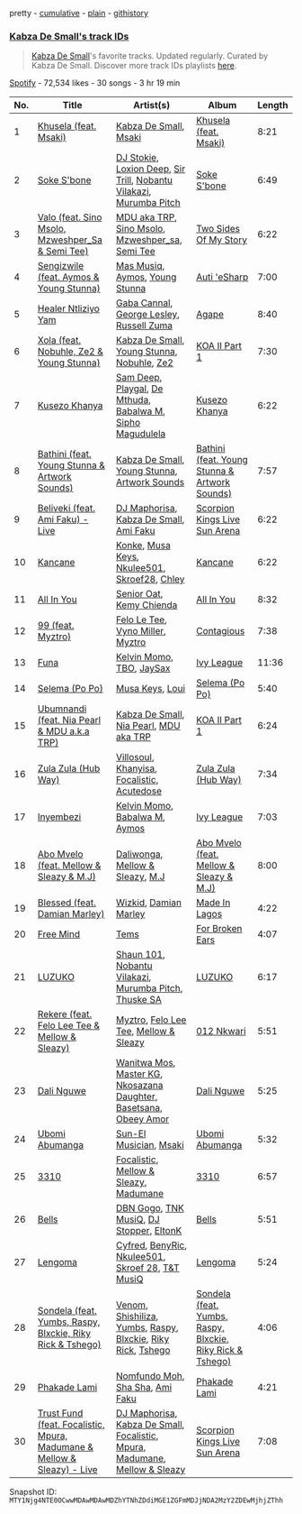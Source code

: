 pretty - [cumulative](/playlists/cumulative/37i9dQZF1DX0XAs7CuJn4t.md) - [plain](/playlists/plain/37i9dQZF1DX0XAs7CuJn4t) - [githistory](https://github.githistory.xyz/mackorone/spotify-playlist-archive/blob/main/playlists/plain/37i9dQZF1DX0XAs7CuJn4t)

### [Kabza De Small's track IDs](https://open.spotify.com/playlist/37i9dQZF1DX0XAs7CuJn4t)

> <a href="spotify:artist:1bNjWBFWsAAzZSR59lRdpR">Kabza De Small</a>'s favorite tracks\. Updated regularly\. Curated by Kabza De Small\. Discover more track IDs playlists <a href="spotify:genre:track\_id">here</a>.

[Spotify](https://open.spotify.com/user/spotify) - 72,534 likes - 30 songs - 3 hr 19 min

| No. | Title | Artist(s) | Album | Length |
|---|---|---|---|---|
| 1 | [Khusela \(feat\. Msaki\)](https://open.spotify.com/track/1mg27ci1uDANuJ2ghZBrir) | [Kabza De Small](https://open.spotify.com/artist/1bNjWBFWsAAzZSR59lRdpR), [Msaki](https://open.spotify.com/artist/5Oj5jQ98vsoHeIGqCS9Dfq) | [Khusela \(feat\. Msaki\)](https://open.spotify.com/album/2sfjcZkqiS1bQT3zb4EiVL) | 8:21 |
| 2 | [Soke S'bone](https://open.spotify.com/track/0a0X4uS4T6h7YPl6m5HMms) | [DJ Stokie](https://open.spotify.com/artist/1lDWyPzSZOqP5jfZNm5lLI), [Loxion Deep](https://open.spotify.com/artist/00VOiNZPqj46lxEU1kqwhg), [Sir Trill](https://open.spotify.com/artist/4QkKUb73NVonTlAZaShsuY), [Nobantu Vilakazi](https://open.spotify.com/artist/4WWMOV61TztcNJq3yGKPa7), [Murumba Pitch](https://open.spotify.com/artist/3cd7plsjSmDdQ0oHESYHC4) | [Soke S'bone](https://open.spotify.com/album/5ODDUJ9lDigzrEaiY2sSeP) | 6:49 |
| 3 | [Valo \(feat\. Sino Msolo, Mzweshper\_Sa & Semi Tee\)](https://open.spotify.com/track/3QuOnNOblQLWfnKu88nTOV) | [MDU aka TRP](https://open.spotify.com/artist/6chuSYrZG5i9GbSW5DdNWR), [Sino Msolo](https://open.spotify.com/artist/5zvuXUYTvZczhbPG9HZRYI), [Mzweshper\_sa](https://open.spotify.com/artist/3VpJTLc9G3D441scflIGbx), [Semi Tee](https://open.spotify.com/artist/2mRDgWrF5x7MOS1X1C1UDF) | [Two Sides Of My Story](https://open.spotify.com/album/3TbGpzITSbpo1X1tmJmVWY) | 6:22 |
| 4 | [Sengizwile \(feat\. Aymos & Young Stunna\)](https://open.spotify.com/track/3PdO57q0KLWkfWXsXQJlV6) | [Mas Musiq](https://open.spotify.com/artist/3fdFRgy3GmfiWQqeKbmFS8), [Aymos](https://open.spotify.com/artist/3xXIOO328Ieh0PWOcxivjL), [Young Stunna](https://open.spotify.com/artist/5EFltv565Wfat1X84qESVr) | [Auti 'eSharp](https://open.spotify.com/album/6J12Gv5rBMymYJlCM4hXPu) | 7:00 |
| 5 | [Healer Ntliziyo Yam](https://open.spotify.com/track/5Lk04mjuDowI8YL7uZvMlD) | [Gaba Cannal](https://open.spotify.com/artist/2Hj2zBCjnAnmLmNIyjuMGo), [George Lesley](https://open.spotify.com/artist/1b4XcTXxb48CLaCUCAFWhL), [Russell Zuma](https://open.spotify.com/artist/0juy2RagFC1qDPlMhEkepe) | [Agape](https://open.spotify.com/album/7Bcr8pOctXSlKR4Ah0jgmp) | 8:40 |
| 6 | [Xola \(feat\. Nobuhle, Ze2 & Young Stunna\)](https://open.spotify.com/track/5uWDenxq03AYLOq83WzLNo) | [Kabza De Small](https://open.spotify.com/artist/1bNjWBFWsAAzZSR59lRdpR), [Young Stunna](https://open.spotify.com/artist/6WQFTzqYHmh8Ph2X0L0QLQ), [Nobuhle](https://open.spotify.com/artist/4PmzNF4U54l7yVubziJ10U), [Ze2](https://open.spotify.com/artist/3oFeP83KftctMRhFh3SPtF) | [KOA II Part 1](https://open.spotify.com/album/3DbMb03o8Wu2BCipvcdw7q) | 7:30 |
| 7 | [Kusezo Khanya](https://open.spotify.com/track/1LB6HHcswEA8yee4z10rbJ) | [Sam Deep](https://open.spotify.com/artist/46R9PUVbIOMjSUtMsQZbQq), [Playgal](https://open.spotify.com/artist/3oABw7Ka6WCD8V0yW319Uy), [De Mthuda](https://open.spotify.com/artist/1w2P5nNsO5W7FYq2Oui0cM), [Babalwa M](https://open.spotify.com/artist/0dUHzfa2msKEpMevzsdwqG), [Sipho Magudulela](https://open.spotify.com/artist/34gZK9MCSnKzdcGbG74cXb) | [Kusezo Khanya](https://open.spotify.com/album/2awCDFLxROxbnstivDhlxO) | 6:22 |
| 8 | [Bathini \(feat\. Young Stunna & Artwork Sounds\)](https://open.spotify.com/track/1rdeLjtCukMRFVW5GgZgHu) | [Kabza De Small](https://open.spotify.com/artist/1bNjWBFWsAAzZSR59lRdpR), [Young Stunna](https://open.spotify.com/artist/6WQFTzqYHmh8Ph2X0L0QLQ), [Artwork Sounds](https://open.spotify.com/artist/0OxQiJ0uuDuuQ3dqkIbjwR) | [Bathini \(feat\. Young Stunna & Artwork Sounds\)](https://open.spotify.com/album/0io0I1tNzck5wHgmBMPcUU) | 7:57 |
| 9 | [Beliveki \(feat\. Ami Faku\) \- Live](https://open.spotify.com/track/3yoPF5KxhLJglxAMlaQfxI) | [DJ Maphorisa](https://open.spotify.com/artist/0mMqD2uqwvCjFvlzo6ayGi), [Kabza De Small](https://open.spotify.com/artist/1bNjWBFWsAAzZSR59lRdpR), [Ami Faku](https://open.spotify.com/artist/3flcjKgRCeBVZTR8n8iShE) | [Scorpion Kings Live Sun Arena](https://open.spotify.com/album/6N067E0wNZsTlyvgnTpJ9l) | 6:22 |
| 10 | [Kancane](https://open.spotify.com/track/0dHswGoIHgWfHSraVv9mnq) | [Konke](https://open.spotify.com/artist/6y5EP3L2WblCQsc8iuGeP9), [Musa Keys](https://open.spotify.com/artist/414pDI8Y502owCbg7U6Skf), [Nkulee501](https://open.spotify.com/artist/6NiMv0ab5p3HfDO7H92H75), [Skroef28](https://open.spotify.com/artist/5T6wjg3t9mEidUWthRniJa), [Chley](https://open.spotify.com/artist/7HpriU9gAJThxAfPfXpZ6N) | [Kancane](https://open.spotify.com/album/5ai1amA8bctv0ozwOTEncb) | 6:22 |
| 11 | [All In You](https://open.spotify.com/track/75VD2d6BPTuESBrzRqD6xl) | [Senior Oat](https://open.spotify.com/artist/5cAwYPpCI9QI5V7N0mxUKw), [Kemy Chienda](https://open.spotify.com/artist/21ubOXEDOMELSW2LDxG8HK) | [All In You](https://open.spotify.com/album/0YJOAYBMM8zEhcMNHnGe95) | 8:32 |
| 12 | [99 \(feat\. Myztro\)](https://open.spotify.com/track/1y8bjjDxw81tPUBMB6SRh2) | [Felo Le Tee](https://open.spotify.com/artist/6k8odn7NzzTT4K3NBNtsfV), [Vyno Miller](https://open.spotify.com/artist/7cCeUuKspBPdiv4h3cFlfz), [Myztro](https://open.spotify.com/artist/6egY1uh8HjHy6TrD0qmQNN) | [Contagious](https://open.spotify.com/album/5P319u6XstqCetDIbyHqhB) | 7:38 |
| 13 | [Funa](https://open.spotify.com/track/5PQ89CWyL1abb0jv2bNFRn) | [Kelvin Momo](https://open.spotify.com/artist/4VlxI0WKDh7HFgHjXcfj6v), [TBO](https://open.spotify.com/artist/64xQmd6s2PbIZkjqOXx0hp), [JaySax](https://open.spotify.com/artist/7Jn5gP4pLHNEgfeGBjOLpL) | [Ivy League](https://open.spotify.com/album/3H2eycTSwpPa0mGpacbyn6) | 11:36 |
| 14 | [Selema \(Po Po\)](https://open.spotify.com/track/1bnWGzdaZw0FPZddeGk9yv) | [Musa Keys](https://open.spotify.com/artist/414pDI8Y502owCbg7U6Skf), [Loui](https://open.spotify.com/artist/53SBWd8nuUmKxJPS9quQi5) | [Selema \(Po Po\)](https://open.spotify.com/album/4EdPLVn4ZEZeRLkEw8ikiR) | 5:40 |
| 15 | [Ubumnandi \(feat\. Nia Pearl & MDU a.k.a TRP\)](https://open.spotify.com/track/5ADJ5bKQxtLI8z1XWeQuRD) | [Kabza De Small](https://open.spotify.com/artist/1bNjWBFWsAAzZSR59lRdpR), [Nia Pearl](https://open.spotify.com/artist/7kIugQ8wJXbh4k72hgMuyK), [MDU aka TRP](https://open.spotify.com/artist/6chuSYrZG5i9GbSW5DdNWR) | [KOA II Part 1](https://open.spotify.com/album/3DbMb03o8Wu2BCipvcdw7q) | 6:24 |
| 16 | [Zula Zula \(Hub Way\)](https://open.spotify.com/track/250LeBpQ03TW3VHZdg4YiC) | [Villosoul](https://open.spotify.com/artist/0FHhvenQRrT7rXAowL3GJX), [Khanyisa](https://open.spotify.com/artist/5Sgtj9tFA2TAYXDeh1sJTc), [Focalistic](https://open.spotify.com/artist/2GJMSZ7M3D0KyyKRhYgWju), [Acutedose](https://open.spotify.com/artist/59cBgFfIKC6v5lRPaq5lGU) | [Zula Zula \(Hub Way\)](https://open.spotify.com/album/0ZPO0PGzqCQhTMUwdOW1my) | 7:34 |
| 17 | [Inyembezi](https://open.spotify.com/track/6oqzsWXndalljWVeU2MjDq) | [Kelvin Momo](https://open.spotify.com/artist/4VlxI0WKDh7HFgHjXcfj6v), [Babalwa M](https://open.spotify.com/artist/0dUHzfa2msKEpMevzsdwqG), [Aymos](https://open.spotify.com/artist/3xXIOO328Ieh0PWOcxivjL) | [Ivy League](https://open.spotify.com/album/3H2eycTSwpPa0mGpacbyn6) | 7:03 |
| 18 | [Abo Mvelo \(feat\. Mellow & Sleazy & M.J\)](https://open.spotify.com/track/0Ek5bneviajgSzZGonWfds) | [Daliwonga](https://open.spotify.com/artist/0oW137oXCLwA5b4uYRxvIn), [Mellow & Sleazy](https://open.spotify.com/artist/5MJ5f1XKD9yu7aWfG8OGjz), [M.J](https://open.spotify.com/artist/7bbakrxOYa3yL8DDzjU98P) | [Abo Mvelo \(feat\. Mellow & Sleazy & M.J\)](https://open.spotify.com/album/437dkJZjTY2KPRtZAVleKs) | 8:00 |
| 19 | [Blessed \(feat\. Damian Marley\)](https://open.spotify.com/track/3QO1m6i0nsrp8aOnapvbkx) | [Wizkid](https://open.spotify.com/artist/3tVQdUvClmAT7URs9V3rsp), [Damian Marley](https://open.spotify.com/artist/3QJzdZJYIAcoET1GcfpNGi) | [Made In Lagos](https://open.spotify.com/album/6HpMdN52TfJAwVbmkrFeBN) | 4:22 |
| 20 | [Free Mind](https://open.spotify.com/track/2mzM4Y0Rnx2BDZqRnhQ5Q6) | [Tems](https://open.spotify.com/artist/687cZJR45JO7jhk1LHIbgq) | [For Broken Ears](https://open.spotify.com/album/2sU8ByeYc5BOBFNDr58CGV) | 4:07 |
| 21 | [LUZUKO](https://open.spotify.com/track/6wYzinfgwI7nwRm7QQ5OW2) | [Shaun 101](https://open.spotify.com/artist/1wPZgHAIMRbPLCj2mgBRUY), [Nobantu Vilakazi](https://open.spotify.com/artist/3qo2q05gFa09MXrEZltr7q), [Murumba Pitch](https://open.spotify.com/artist/3cd7plsjSmDdQ0oHESYHC4), [Thuske SA](https://open.spotify.com/artist/7xhrLWGiPYPvabHi319yCw) | [LUZUKO](https://open.spotify.com/album/0VhIPvhs5YNAZvcwC5f6TH) | 6:17 |
| 22 | [Rekere \(feat\. Felo Lee Tee & Mellow & Sleazy\)](https://open.spotify.com/track/0wkcKgOJAUo329eeQoKwRP) | [Myztro](https://open.spotify.com/artist/6egY1uh8HjHy6TrD0qmQNN), [Felo Lee Tee](https://open.spotify.com/artist/5JXNfTTG3kgGOYlLitNgnj), [Mellow & Sleazy](https://open.spotify.com/artist/5MJ5f1XKD9yu7aWfG8OGjz) | [012 Nkwari](https://open.spotify.com/album/3CeD72m3DeFTQLoeUONOlO) | 5:51 |
| 23 | [Dali Nguwe](https://open.spotify.com/track/584B5N5x0phtVVpBtSNcPt) | [Wanitwa Mos](https://open.spotify.com/artist/2iN5MhOgkenO5FtkPtEVAF), [Master KG](https://open.spotify.com/artist/523y9KSneKh6APd1hKxLuF), [Nkosazana Daughter](https://open.spotify.com/artist/4AnNB3lPD0Sv7ziKVHqI66), [Basetsana](https://open.spotify.com/artist/5tOlDzzo2n5dhYJDG6GFbe), [Obeey Amor](https://open.spotify.com/artist/1J33KW1wp9oQvxHKEC2OGJ) | [Dali Nguwe](https://open.spotify.com/album/6w3XlF1P2YhVhag275CZHH) | 5:25 |
| 24 | [Ubomi Abumanga](https://open.spotify.com/track/1Eum24tziiY0sRBRx7hWBb) | [Sun\-El Musician](https://open.spotify.com/artist/0W8WpLB5WoXLgiA193LXk6), [Msaki](https://open.spotify.com/artist/5Oj5jQ98vsoHeIGqCS9Dfq) | [Ubomi Abumanga](https://open.spotify.com/album/4G3ordhXIF250USyNtUusu) | 5:32 |
| 25 | [3310](https://open.spotify.com/track/3VrQOiUF58HYGeWgwGI7Cy) | [Focalistic](https://open.spotify.com/artist/2GJMSZ7M3D0KyyKRhYgWju), [Mellow & Sleazy](https://open.spotify.com/artist/5MJ5f1XKD9yu7aWfG8OGjz), [Madumane](https://open.spotify.com/artist/3kyJLSOihpXaaR1NBK42pd) | [3310](https://open.spotify.com/album/3EPcPHhURKJDhWQBCmmZzE) | 6:57 |
| 26 | [Bells](https://open.spotify.com/track/7c5rKCDYYbyBsLlJ00NgCD) | [DBN Gogo](https://open.spotify.com/artist/3Oa0mJQWQrUOqJ8fcLuu7l), [TNK MusiQ](https://open.spotify.com/artist/2oA819q93vu53ZDkCJYdbN), [DJ Stopper](https://open.spotify.com/artist/36KSzfIAH1QPHtgxgCNAs8), [EltonK](https://open.spotify.com/artist/10pVHSoimTxm86twXjuEkG) | [Bells](https://open.spotify.com/album/5fb9nAydl4x1Orhsrd4622) | 5:51 |
| 27 | [Lengoma](https://open.spotify.com/track/192T9WVAUaXpcwxar6849x) | [Cyfred](https://open.spotify.com/artist/1W5wfiEUdPebJdwmyglKP4), [BenyRic](https://open.spotify.com/artist/5GNaHlz1LNjlfw4VgkTkMZ), [Nkulee501](https://open.spotify.com/artist/6NiMv0ab5p3HfDO7H92H75), [Skroef 28](https://open.spotify.com/artist/1dmGmys2aPdJowwjy8IK3F), [T&T MusiQ](https://open.spotify.com/artist/2gA3C0nYaIX42pf5XIau1X) | [Lengoma](https://open.spotify.com/album/0cshPpmsHHKiSMFyMTjwdx) | 5:24 |
| 28 | [Sondela \(feat\. Yumbs, Raspy, Blxckie, Riky Rick & Tshego\)](https://open.spotify.com/track/0Fts0ctd6WoZPjffe6VlCD) | [Venom](https://open.spotify.com/artist/6fTEwufIDYGyAZjMJqxaW2), [Shishiliza](https://open.spotify.com/artist/1bcMyQ4E06YJPmJIZC1IZj), [Yumbs](https://open.spotify.com/artist/2HLr9NzCqd6XRnpUSM6CvH), [Raspy](https://open.spotify.com/artist/0bhq4kdUAhOte4WPNYhhTk), [Blxckie](https://open.spotify.com/artist/4pQcWzOMSmmz5DK6TqO2FL), [Riky Rick](https://open.spotify.com/artist/61ZRdppZ5sCtl9m5gfhoGO), [Tshego](https://open.spotify.com/artist/2I1KI8uFju21FNrL4zdeqY) | [Sondela \(feat\. Yumbs, Raspy, Blxckie, Riky Rick & Tshego\)](https://open.spotify.com/album/7JpIFYw3A6DlTK8PsoZ8PA) | 4:06 |
| 29 | [Phakade Lami](https://open.spotify.com/track/6wQvbzsxSLKqYrPc26jd9S) | [Nomfundo Moh](https://open.spotify.com/artist/6brKi6i5SusNnoKcSlKAan), [Sha Sha](https://open.spotify.com/artist/0jUNGuEa2n7yyld7KjsVVT), [Ami Faku](https://open.spotify.com/artist/3flcjKgRCeBVZTR8n8iShE) | [Phakade Lami](https://open.spotify.com/album/44PV16rEIAsEdo4MxT62b9) | 4:21 |
| 30 | [Trust Fund \(feat\. Focalistic, Mpura, Madumane & Mellow & Sleazy\) \- Live](https://open.spotify.com/track/4F7H87xusgYP3SEFj7gOVP) | [DJ Maphorisa](https://open.spotify.com/artist/0mMqD2uqwvCjFvlzo6ayGi), [Kabza De Small](https://open.spotify.com/artist/1bNjWBFWsAAzZSR59lRdpR), [Focalistic](https://open.spotify.com/artist/2GJMSZ7M3D0KyyKRhYgWju), [Mpura](https://open.spotify.com/artist/14MDqT8L01RPVlJc0BqLLA), [Madumane](https://open.spotify.com/artist/3kyJLSOihpXaaR1NBK42pd), [Mellow & Sleazy](https://open.spotify.com/artist/5MJ5f1XKD9yu7aWfG8OGjz) | [Scorpion Kings Live Sun Arena](https://open.spotify.com/album/6N067E0wNZsTlyvgnTpJ9l) | 7:08 |

Snapshot ID: `MTY1Njg4NTE0OCwwMDAwMDAwMDZhYTNhZDdiMGE1ZGFmMDJjNDA2MzY2ZDEwMjhjZThh`
